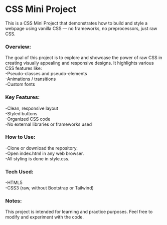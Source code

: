 # CSS Mini Project

This is a CSS Mini Project that demonstrates how to build and style a webpage using vanilla CSS — no frameworks, no preprocessors, just raw CSS.

### Overview:
The goal of this project is to explore and showcase the power of raw CSS in creating visually appealing and responsive designs. It highlights various CSS features like:<br>
-Pseudo-classes and pseudo-elements<br>
-Animations / transitions<br>
-Custom fonts

### Key Features:
-Clean, responsive layout<br>
-Styled buttons<br>
-Organized CSS code<br>
-No external libraries or frameworks used

### How to Use:
-Clone or download the repository.<br>
-Open index.html in any web browser.<br>
-All styling is done in style.css.

### Tech Used:
-HTML5<br>
-CSS3 (raw, without Bootstrap or Tailwind)

### Notes:
This project is intended for learning and practice purposes. Feel free to modify and experiment with the code.
